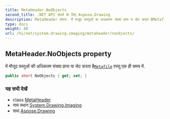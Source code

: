 ```yaml
---
title: MetaHeader.NoObjects
second_title: .NET API संदर्भ के लिए Aspose.Drawing
description: MetaHeader संपत्त. में मजूद वस्तुओं क अधकतम संख्य प्रप्त य सेट करत हैMetafile वस्तु एक ह समय में.
type: docs
weight: 40
url: /hi/net/system.drawing.imaging/metaheader/noobjects/
---
```

## MetaHeader.NoObjects property

में मौजूद वस्तुओं की अधिकतम संख्या प्राप्त या सेट करता है[`Metafile`](../../metafile/) वस्तु एक ही समय में.

```csharp
public short NoObjects { get; set; }
```

### यह सभी देखें

* class [MetaHeader](../)
* नाम स्थान [System.Drawing.Imaging](../../metaheader/)
* सभा [Aspose.Drawing](../../../)


